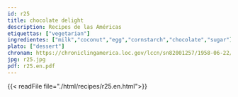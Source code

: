 ```yaml
---
id: r25
title: chocolate delight
description: Recipes de las Américas
etiquettas: ["vegetarian"]
ingredientes: ["milk","coconut","egg","cornstarch","chocolate","sugar"]
plato: ["dessert"]
chronam: https://chroniclingamerica.loc.gov/lccn/sn82001257/1958-06-22/ed-1/seq-5/
jpg: r25.jpg
pdf: r25.en.pdf
---
```


{{< readFile file="./html/recipes/r25.en.html">}}